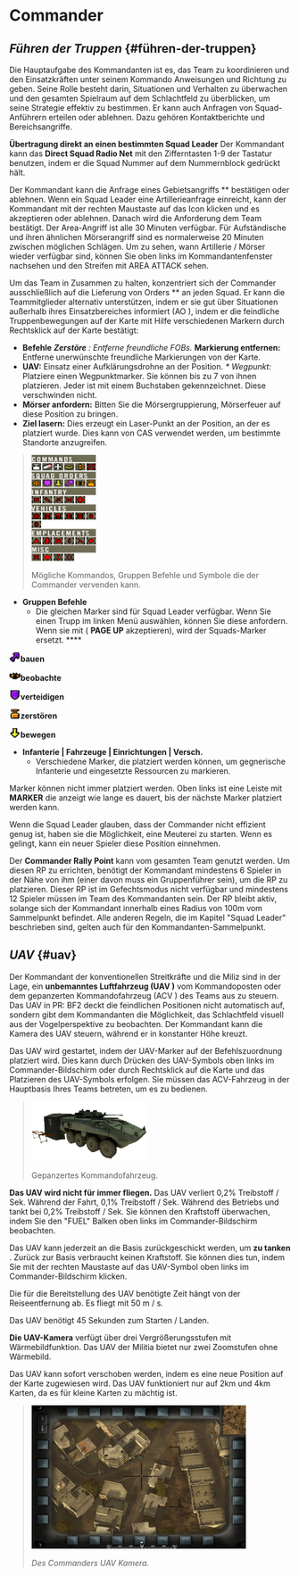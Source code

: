 # Commander

## _Führen der Truppen_ {#führen-der-truppen}

Die Hauptaufgabe des Kommandanten ist es, das Team zu koordinieren und den Einsatzkräften unter seinem Kommando Anweisungen und Richtung zu geben. Seine Rolle besteht darin, Situationen und Verhalten zu überwachen und den gesamten Spielraum auf dem Schlachtfeld zu überblicken, um seine Strategie effektiv zu bestimmen. Er kann auch Anfragen von Squad-Anführern erteilen oder ablehnen. Dazu gehören Kontaktberichte und Bereichsangriffe.

**Übertragung direkt an einen bestimmten Squad Leader**  Der Kommandant kann das  **Direct Squad Radio Net**  mit den Zifferntasten 1-9 der Tastatur benutzen, indem er die Squad Nummer auf dem Nummernblock gedrückt hält.

Der Kommandant kann die Anfrage eines Gebietsangriffs \*\* bestätigen oder ablehnen. Wenn ein Squad Leader eine Artillerieanfrage einreicht, kann der Kommandant mit der rechten Maustaste auf das Icon klicken und es akzeptieren oder ablehnen. Danach wird die Anforderung dem Team bestätigt. Der Area-Angriff ist alle 30 Minuten verfügbar. Für Aufständische und ihren ähnlichen Mörserangriff sind es normalerweise 20 Minuten zwischen möglichen Schlägen. Um zu sehen, wann Artillerie / Mörser wieder verfügbar sind, können Sie oben links im Kommandantenfenster nachsehen und den Streifen mit AREA ATTACK sehen.

Um das Team in Zusammen zu halten, konzentriert sich der Commander ausschließlich auf die Lieferung von Orders \*\* an jeden Squad. Er kann die Teammitglieder alternativ unterstützen, indem er sie gut über Situationen außerhalb ihres Einsatzbereiches informiert \(AO \), indem er die feindliche Truppenbewegungen auf der Karte mit Hilfe verschiedenen Markern durch Rechtsklick auf der Karte bestätigt:

*  **Befehle**    _**Zerstöre** : Entferne freundliche FOBs._   **Markierung entfernen:**  Entferne unerwünschte freundliche Markierungen von der Karte.
*  **UAV:**  Einsatz einer Aufklärungsdrohne an der Position.  _\* Wegpunkt:_  Platziere einen Wegpunktmarker. Sie können bis zu 7 von ihnen platzieren. Jeder ist mit einem Buchstaben gekennzeichnet. Diese verschwinden nicht. 
*  **Mörser anfordern:**  Bitten Sie die Mörsergruppierung, Mörserfeuer auf diese Position zu bringen. 
*  **Ziel lasern:**  Dies erzeugt ein Laser-Punkt an der Position, an der es platziert wurde. Dies kann von CAS verwendet werden, um bestimmte Standorte anzugreifen.

> ![](../assets/commands.png)
>
> Mögliche Kommandos, Gruppen Befehle und Symbole die der Commander vervenden kann.

* **Gruppen Befehle**
  * Die gleichen Marker sind für Squad Leader verfügbar. Wenn Sie einen Trupp im linken Menü auswählen, können Sie diese anfordern. Wenn sie mit  \( **PAGE UP**   akzeptieren\), wird der Squads-Marker ersetzt. ****

![](../assets/build.png)**bauen** 

![](../assets/observe.png)**beobachte** 

![](../assets/defendmarker.png)**verteidigen** 

![](../assets/demolish.png)**zerstören** 

![](../assets/move.png)**bewegen** 

* **Infanterie \| Fahrzeuge \| Einrichtungen \| Versch.**
  * Verschiedene Marker, die platziert werden können, um gegnerische Infanterie und eingesetzte Ressourcen zu markieren.

Marker können nicht immer platziert werden. Oben links ist eine Leiste mit  **MARKER**  die anzeigt wie lange es dauert, bis der nächste Marker platziert werden kann.

Wenn die Squad Leader glauben, dass der Commander nicht effizient genug ist, haben sie die Möglichkeit, eine Meuterei zu starten. Wenn es gelingt, kann ein neuer Spieler diese Position einnehmen.

Der  **Commander Rally Point**  kann vom gesamten Team genutzt werden. Um diesen RP zu errichten, benötigt der Kommandant mindestens 6 Spieler in der Nähe von ihm \(einer davon muss ein Gruppenführer sein\), um die RP zu platzieren. Dieser RP ist im Gefechtsmodus nicht verfügbar und mindestens 12 Spieler müssen im Team des Kommandanten sein. Der RP bleibt aktiv, solange sich der Kommandant innerhalb eines Radius von 100m vom Sammelpunkt befindet. Alle anderen Regeln, die im Kapitel "Squad Leader" beschrieben sind, gelten auch für den Kommandanten-Sammelpunkt.

## _UAV_ {#uav}

Der Kommandant der konventionellen Streitkräfte und die Miliz sind in der Lage, ein  **unbemanntes Luftfahrzeug  \(UAV \)**  vom Kommandoposten oder dem gepanzerten Kommandofahrzeug \(ACV \) des Teams aus zu steuern. Das UAV in PR: BF2 deckt die feindlichen Positionen nicht automatisch auf, sondern gibt dem Kommandanten die Möglichkeit, das Schlachtfeld visuell aus der Vogelperspektive zu beobachten. Der Kommandant kann die Kamera des UAV steuern, während er in konstanter Höhe kreuzt.

Das UAV wird gestartet, indem der UAV-Marker auf der Befehlszuordnung platziert wird. Dies kann durch Drücken des UAV-Symbols oben links im Commander-Bildschirm oder durch Rechtsklick auf die Karte und das Platzieren des UAV-Symbols erfolgen. Sie müssen das ACV-Fahrzeug in der Hauptbasis Ihres Teams betreten, um es zu bedienen.

> ![](../assets/acvv.png)
>
> Gepanzertes Kommandofahrzeug.

**Das UAV wird nicht für immer fliegen.**  Das UAV verliert 0,2% Treibstoff / Sek. Während der Fahrt, 0,1% Treibstoff / Sek. Während des Betriebs und tankt bei 0,2% Treibstoff / Sek. Sie können den Kraftstoff überwachen, indem Sie den "FUEL" Balken oben links im Commander-Bildschirm beobachten.

Das UAV kann jederzeit an die Basis zurückgeschickt werden, um  **zu tanken** . Zurück zur Basis verbraucht keinen Kraftstoff. Sie können dies tun, indem Sie mit der rechten Maustaste auf das UAV-Symbol oben links im Commander-Bildschirm klicken.

Die für die Bereitstellung des UAV benötigte Zeit hängt von der Reiseentfernung ab. Es fliegt mit 50 m / s.

Das UAV benötigt 45 Sekunden zum Starten / Landen.

 **Die UAV-Kamera**  verfügt über drei Vergrößerungsstufen mit Wärmebildfunktion. Das UAV der Militia bietet nur zwei Zoomstufen ohne Wärmebild.

Das UAV kann sofort verschoben werden, indem es eine neue Position auf der Karte zugewiesen wird. Das UAV funktioniert nur auf 2km und 4km Karten, da es für kleine Karten zu mächtig ist.

> ![](../assets/uav.png)
>
> _Des Commanders UAV Kamera._

